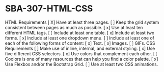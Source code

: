 # SBA-307-HTML-CSS


HTML Requirements
[ X] Have at least three pages.
[ ] Keep the grid system consistent between pages as much as possible.
[ x] Use at least ten different HTML tags.
[ ] Include at least one table.
[ x] Include at least two forms.
[ x] Include at least one dropdown menu.
[ ] Include at least one of each of the following forms of content: 
  [ x] Text.
  [ x] Images.
  [ ] GIFs.
CSS Requirements
[ ] Make use of inline, internal, and external styling.
[ x] Use five different CSS selectors.
[ x] Use colors that complement each other.
[ ] Coolors is one of many resources that can help you find a color palette.
[ x] Use Flexbox and/or the Bootstrap Grid.
[ ] Use at least two CSS animations.
